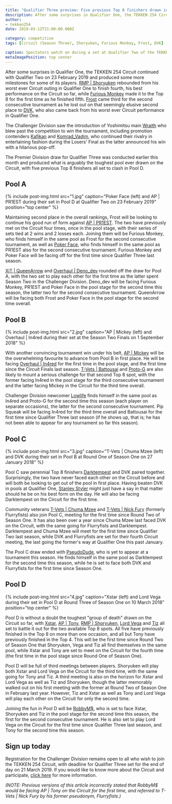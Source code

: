 ```yaml
---
title: "Qualifier Three preview: Five previous Top 8 finishers drawn in Pool D"
description: After some surprises in Qualifier One, the TEKKEN 254 Circuit continued with Qualifier Two this past Saturday and produced some more milestones for some of its players.
author:
- tekken254
date: 2019-03-12T21:00:00.000Z

category: competitive
tags: [Circuit (Season Three), Shoryuken, Furious Monkey, Frost, DVK]

caption: Spectators watch on during a set at Qualifier Two of the TEKKEN 254 Circuit this season on 23 February 2019
metaImagePosition: top center
---
```

<p>After some surprises in Qualifier One, the TEKKEN 254 Circuit continued with Qualifier Two on 23 February 2019 and produced some more milestones for some of its players. <a href="/circuit/tekken/profile.html?id=1677506" target="_blank">RMP | Shoryuken</a> rebounded from his worst ever Circuit outing in Qualifier One to finish fourth, his best performance on the Circuit so far, while <a href="/circuit/tekken/profile.html?id=3798058" target="_blank">Furious Monkey</a> made it to the Top 8 for the first time as he finished fifth. <a href="/circuit/tekken/profile.html?id=4644523" target="_blank">Frost</a> came third for the second consecutive tournament as he lost out on that seemingly elusive second place to <a href="/circuit/tekken/profile.html?id=4092983" target="_blank">DVK</a>, who also came back from his worst ever Circuit performance in Qualifier One.</p>
<p>The Challenger Division saw the introduction of Yoshimitsu main <a href="/circuit/tekken/profile.html?id=6815414" target="_blank">Wraith</a> who blew past the competition to win the tournament, including promotion contenders <a href="/circuit/tekken/profile.html?id=9712294" target="_blank">Kafikan</a> and <a href="/circuit/tekken/profile.html?id=3351510" target="_blank">Komrad_Vadim</a>, who continued their rivalry in entertaining fashion during the Losers' Final as the latter announced his win with a hilarious pop-off.</p>
<p>The Premier Division draw for Qualifier Three was conducted earlier this month and produced what is arguably the toughest pool ever drawn on the Circuit, with five previous Top 8 finishers all set to clash in Pool D.</p>

<section>
    <h2 class="site-red uppercase">Pool A</h2>
    {% include post-img.html src="1.jpg" caption="Poker Face (left) and AP | PR1EST during their set in Pool D at Qualifier Two on 23 February 2019" position="top center" %}
    <p>Maintaining second place in the overall rankings, Frost will be looking to continue his good run of form against <a href="/circuit/tekken/profile.html?id=8665351" target="_blank">AP | PR1EST</a>. The two have previously met on the Circuit four times, once in the pool stage, with their series of sets tied at 2 wins and 2 losses each. Joining them will be Furious Monkey, who finds himself in the same pool as Frost for the second consecutive tournament, as well as <a href="/circuit/tekken/profile.html?id=4291033" target="_blank">Poker Face</a>, who finds himself in the same pool as PR1EST also for the second consecutive tournament. Furious Monkey and Poker Face will be facing off for the first time since Qualifier Three last season.</p>
    <p><a href="/circuit/tekken/profile.html?id=4455946" target="_blank">XiT | QueenArrow</a> and <a href="/circuit/tekken/profile.html?id=2782272" target="_blank">Overhaul | Deno_dev</a> rounded off the draw for Pool A, with the two set to play each other for the first time as the latter spent Season Two in the Challenger Division. Deno_dev will be facing Furious Monkey, PR1EST and Poker Face in the pool stage for the second time this season, the latter two for the second consecutive tournament. QueenArrow will be facing both Frost and Poker Face in the pool stage for the second time overall.</p>
</section>

<section>
    <h2 class="site-red uppercase">Pool B</h2>
    {% include post-img.html src="2.jpg" caption="AP | Mickey (left) and Overhaul | In4red during their set at the Season Two Finals on 1 September 2018" %}
    <p>With another convincing tournament win under his belt, <a href="/circuit/tekken/profile.html?id=2907096" target="_blank">AP | Mickey</a> will be the overwhelming favourite to advance from Pool B in first place. He will be facing <a href="/circuit/tekken/profile.html?id=7900514" target="_blank">Overhaul | In4red</a> for the first time in the pool stage, and the first time since the Circuit Finals last season. <a href="/circuit/tekken/profile.html?id=0145831" target="_blank">T-Vets | Battousai</a> and <a href="/circuit/tekken/profile.html?id=2447761" target="_blank">Proto-G</a> are also likely to mount a serious challenge for that second Top 8 spot, with the former facing In4red in the pool stage for the third consecutive tournament and the latter facing Mickey in the Circuit for the third time overall.</p>
    <p>Challenger Division newcomer <a href="/circuit/tekken/profile.html?id=6265787" target="_blank">Lowlife</a> finds himself in the same pool as In4red and Proto-G for the second time this season (each player on separate occasions), the latter for the second consecutive tournament. Pip Squeak will be facing In4red for the third time overall and Battousai for the first time since Qualifier Three last season (if he shows up, that is; he has not been able to appear for any tournament so far this season).</p>
</section>

<section>
    <h2 class="site-red uppercase">Pool C</h2>
    {% include post-img.html src="3.jpg" caption="T-Vets | Chuma Mzee (left) and DVK during their set in Pool B at Round One of Season One on 27 January 2018" %}
    <p>Pool C saw perennial Top 8 finishers <a href="/circuit/tekken/profile.html?id=0749083" target="_blank">Darktempest</a> and DVK paired together. Surprisingly, the two have never faced each other on the Circuit before and will both be looking to get out of the pool in first place. Having beaten DVK in pools at Qualifier One, <a href="/circuit/tekken/profile.html?id=1998890" target="_blank">Stanley Styler</a> might just have a say in that matter should he be on his best form on the day. He will also be facing Darktempest on the Circuit for the first time.</p>
    <p>Community veterans <a href="/circuit/tekken/profile.html?id=4241790" target="_blank">T-Vets | Chuma Mzee</a> and <a href="/circuit/tekken/profile.html?id=9970940" target="_blank">T-Vets | Nick Fury</a> (formerly Flurryfists) also join Pool C, meeting for the first time since Round Two of Season One. It has also been over a year since Chuma Mzee last faced DVK on the Circuit, with the same going for Flurryfists and Darktempest. Darktempest and Chuma Mzee will meet for the first time since Qualifier Two last season, while DVK and Flurryfists are set for their fourth Circuit meeting, the last going the former's way at Qualifier One this past January.</p>
    <p>The Pool C draw ended with <a href="/circuit/tekken/profile.html?id=0051349" target="_blank">PseudoDude</a>, who is yet to appear at a tournament this season. He finds himself in the same pool as Darktempest for the second time this season, while he is set to face both DVK and Flurryfists for the first time since Season One.
</p>
</section>

<section>
    <h2 class="site-red uppercase">Pool D</h2>
    {% include post-img.html src="4.jpg" caption="Xstar (left) and Lord Vega during their set in Pool D at Round Three of Season One on 10 March 2018" position="top center" %}
    <p>Pool D is without a doubt the toughest "group of death" drawn on the Circuit so far, with <a href="/circuit/tekken/profile.html?id=4183920" target="_blank">Xstar</a>, <a href="/circuit/tekken/profile.html?id=2685183" target="_blank">AP | Tony</a>, <a href="/circuit/tekken/profile.html?id=1677506" target="_blank">RMP | Shoryuken</a>, <a href="/circuit/tekken/profile.html?id=7167649" target="_blank">Lord Vega</a> and <a href="/circuit/tekken/profile.html?id=4449622" target="_blank">Tiz</a> all set to battle it out for the two available Top 8 spots. All five have previously finished in the Top 8 on more than one occasion, and all but Tony have previously finished in the Top 4. This will be the first time since Round Two of Season One that Shoryuken, Vega and Tiz all find themselves in the same pool, while Xstar and Tony are set to meet on the Circuit for the fourth time (the first time in the pool stage since Round One of Season One).</p>
    <p>Pool D will be full of third meetings between players. Shoryuken will play both Xstar and Lord Vega on the Circuit for the third time, with the same going for Tony and Tiz. A third meeting is also on the horizon for Xstar and Lord Vega as well as Tiz and Shoryuken, though the latter memorably walked out on his first meeting with the former at Round Two of Season One in February last year. However, Tiz and Xstar as well as Tony and Lord Vega will play each other on the Circuit for only the second time.</p>
    <p>Joining the fun in Pool D will be <a href="/circuit/tekken/profile.html?id=" target="_blank">RobbyM$</a>, who is set to face Xstar, Shoryuken and Tiz in the pool stage for the second time this season, the first for the second consecutive tournament. He is also set to play Lord Vega on the Circuit for the first time since Qualifier Three last season, and Tony for the second time this season.</p>
</section>

<aside>
    <h2 class="site-red uppercase">Sign up today</h2>
    <p>Registration for the Challenger Division remains open to all who wish to join the TEKKEN 254 Circuit, with deadline for Qualifier Three set for the end of day on 21 March 2019. If you would like to know more about the Circuit and participate, <a href="/circuit" target="_blank">click here</a> for more information.</p>
    <p><em>(NOTE: Previous versions of this article incorrectly stated that RobbyM$ would be facing AP | Tony on the Circuit for the first time, and referred to T-Vets | Nick Fury by his former pseudonym, Flurryfists.)</em></p>
</aside>